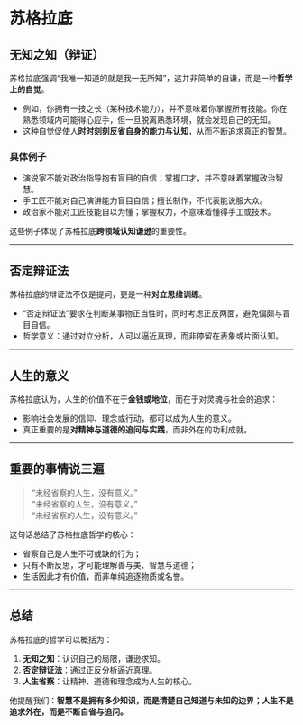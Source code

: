 # 苏格拉底

## 无知之知（辩证）

苏格拉底强调“我唯一知道的就是我一无所知”，这并非简单的自谦，而是一种**哲学上的自觉**。  
- 例如，你拥有一技之长（某种技术能力），并不意味着你掌握所有技能。你在熟悉领域内可能得心应手，但一旦脱离熟悉环境，就会发现自己的无知。  
- 这种自觉促使人**时时刻刻反省自身的能力与认知**，从而不断追求真正的智慧。

### 具体例子
- 演说家不能对政治指导抱有盲目的自信；掌握口才，并不意味着掌握政治智慧。  
- 手工匠不能对自己演讲能力盲目自信；擅长制作，不代表能说服大众。  
- 政治家不能对工匠技能自以为懂；掌握权力，不意味着懂得手工或技术。

这些例子体现了苏格拉底**跨领域认知谦逊**的重要性。

---

## 否定辩证法

苏格拉底的辩证法不仅是提问，更是一种**对立思维训练**。  
- “否定辩证法”要求在判断某事物正当性时，同时考虑正反两面，避免偏颇与盲目自信。  
- 哲学意义：通过对立分析，人可以逼近真理，而非停留在表象或片面认知。

---

## 人生的意义

苏格拉底认为，人生的价值不在于**金钱或地位**，而在于对灵魂与社会的追求：  
- 影响社会发展的信仰、理念或行动，都可以成为人生的意义。  
- 真正重要的是**对精神与道德的追问与实践**，而非外在的功利成就。

---

## 重要的事情说三遍

> “未经省察的人生，没有意义。”  
> “未经省察的人生，没有意义。”  
> “未经省察的人生，没有意义。”

这句话总结了苏格拉底哲学的核心：  
- 省察自己是人生不可或缺的行为；  
- 只有不断反思，才可能理解善与美、智慧与道德；  
- 生活因此才有价值，而非单纯追逐物质或名誉。

---

## 总结

苏格拉底的哲学可以概括为：

1. **无知之知**：认识自己的局限，谦逊求知。  
2. **否定辩证法**：通过正反分析逼近真理。  
3. **人生省察**：让精神、道德和理念成为人生的核心。  

他提醒我们：**智慧不是拥有多少知识，而是清楚自己知道与未知的边界；人生不是追求外在，而是不断自省与追问。**

